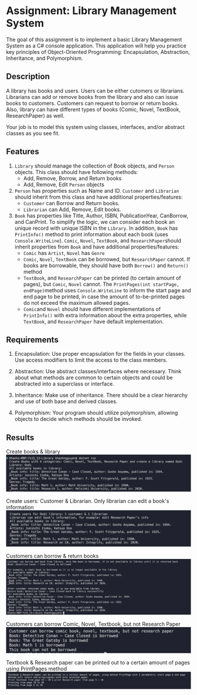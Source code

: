# Assignment: Library Management System

The goal of this assignment is to implement a basic Library Management System as a C# console application. This application will help you practice key principles of Object-Oriented Programming: Encapsulation, Abstraction, Inheritance, and Polymorphism.

## Description

A library has books and users. Users can be either cutomers or librarians. Librarians can add or remove books from the library and also can issue books to customers. Customers can request to borrow or return books. Also, library can have different types of books (Comic, Novel, TextBook, ResearchPaper) as well.

Your job is to model this system using classes, interfaces, and/or abstract classes as you see fit.

## Features

1. `Library` should manage the collection of Book objects, and `Person` objects. This class should have following methods:
   - Add, Remove, Borrow, and Return books
   - Add, Remove, Edit `Person` objects
2. `Person` has properties such as Name and ID. `Customer` and `Librarian` should inherit from this class and have additional properties/features:
   - `Customer` can Borrow and Return books.
   - `Librarian` can Add, Remove, Edit books.
3. `Book` has properties like Title, Author, ISBN, PublicationYear, CanBorrow, and CanPrint. To simplify the logic, we can consider each book an unique record with unique ISBN in the `Library`. In addition, `Book` has `PrintInfo()` method to print information about each book (uses `Console.WriteLine`). `Comic`, `Novel`, `TextBook`, and `ResearchPaper`should inherit properties from `Book` and have additional properties/features:
   - `Comic` has `Artist`, `Novel` has `Genre`
   - `Comic`, `Novel`, `TextBook` can be borrowed, but `ResearchPaper` cannot. If books are borrowable, they should have both `Borrow()` and `Return()` method
   - `TextBook`, and `ResearchPaper` can be printed (to certain amount of pages), but `Comic`, `Novel` cannot. The `PrintPages(int startPage, endPage)`method uses `Console.WriteLine` to inform the start page and end page to be printed, in case the amount of to-be-printed pages do not exceed the maximum allowed pages.
   - `Comic`and `Novel` should have different implementations of `PrintInfo()` with extra information about the extra properties, while `TextBook`, and `ResearchPaper` have default implementation.

## Requirements

1. Encapsulation: Use proper encapsulation for the fields in your classes. Use access modifiers to limit the access to the class members.

2. Abstraction: Use abstract classes/interfaces where necessary. Think about what methods are common to certain objects and could be abstracted into a superclass or interface.

3. Inheritance: Make use of inheritance. There should be a clear hierarchy and use of both base and derived classes.

4. Polymorphism: Your program should utilize polymorphism, allowing objects to decide which methods should be invoked.

## Results
Create books & library
![Create books & library](src/demo%20photos/create%20books%20%26%20library.png)

Create users: Customer & Librarian.
Only librarian can edit a book's information
![create users & edit book](src/demo%20photos/create%20users%2C%20edit%20book%20info.png)


Customers can borrow & return books
![borrow & return books](src/demo%20photos/borrow%20%26%20return%20book.png)

Customers can borrow Comic, Novel, Textbook, but not Research Paper
![can not borrow research paper](src/demo%20photos/can%20not%20borrow%20research%20paper.png)

Textbook & Research paper can be printed out to a certain amount of pages using PrintPages method
![Textbook & Research paper PrintPages()](src/demo%20photos/PrintPages.png)
